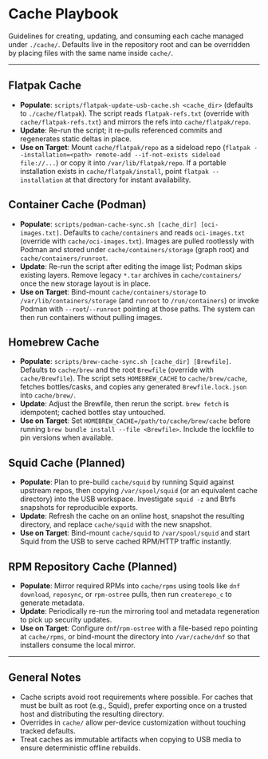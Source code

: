 # Cache Playbook

Guidelines for creating, updating, and consuming each cache managed under `./cache/`. Defaults live in the repository root and can be overridden by placing files with the same name inside `cache/`.

---

## Flatpak Cache
- **Populate**: `scripts/flatpak-update-usb-cache.sh <cache_dir>` (defaults to `./cache/flatpak`). The script reads `flatpak-refs.txt` (override with `cache/flatpak-refs.txt`) and mirrors the refs into `cache/flatpak/repo`.
- **Update**: Re-run the script; it re-pulls referenced commits and regenerates static deltas in place.
- **Use on Target**: Mount `cache/flatpak/repo` as a sideload repo (`flatpak --installation=<path> remote-add --if-not-exists sideload file://...`) or copy it into `/var/lib/flatpak/repo`. If a portable installation exists in `cache/flatpak/install`, point `flatpak --installation` at that directory for instant availability.

## Container Cache (Podman)
- **Populate**: `scripts/podman-cache-sync.sh [cache_dir] [oci-images.txt]`. Defaults to `cache/containers` and reads `oci-images.txt` (override with `cache/oci-images.txt`). Images are pulled rootlessly with Podman and stored under `cache/containers/storage` (graph root) and `cache/containers/runroot`.
- **Update**: Re-run the script after editing the image list; Podman skips existing layers. Remove legacy `*.tar` archives in `cache/containers/` once the new storage layout is in place.
- **Use on Target**: Bind-mount `cache/containers/storage` to `/var/lib/containers/storage` (and `runroot` to `/run/containers`) or invoke Podman with `--root`/`--runroot` pointing at those paths. The system can then run containers without pulling images.

## Homebrew Cache
- **Populate**: `scripts/brew-cache-sync.sh [cache_dir] [Brewfile]`. Defaults to `cache/brew` and the root `Brewfile` (override with `cache/Brewfile`). The script sets `HOMEBREW_CACHE` to `cache/brew/cache`, fetches bottles/casks, and copies any generated `Brewfile.lock.json` into `cache/brew/`.
- **Update**: Adjust the Brewfile, then rerun the script. `brew fetch` is idempotent; cached bottles stay untouched.
- **Use on Target**: Set `HOMEBREW_CACHE=/path/to/cache/brew/cache` before running `brew bundle install --file <Brewfile>`. Include the lockfile to pin versions when available.

## Squid Cache (Planned)
- **Populate**: Plan to pre-build `cache/squid` by running Squid against upstream repos, then copying `/var/spool/squid` (or an equivalent cache directory) into the USB workspace. Investigate `squid -z` and Btrfs snapshots for reproducible exports.
- **Update**: Refresh the cache on an online host, snapshot the resulting directory, and replace `cache/squid` with the new snapshot.
- **Use on Target**: Bind-mount `cache/squid` to `/var/spool/squid` and start Squid from the USB to serve cached RPM/HTTP traffic instantly.

## RPM Repository Cache (Planned)
- **Populate**: Mirror required RPMs into `cache/rpms` using tools like `dnf download`, `reposync`, or `rpm-ostree` pulls, then run `createrepo_c` to generate metadata.
- **Update**: Periodically re-run the mirroring tool and metadata regeneration to pick up security updates.
- **Use on Target**: Configure `dnf`/`rpm-ostree` with a file-based repo pointing at `cache/rpms`, or bind-mount the directory into `/var/cache/dnf` so that installers consume the local mirror.

---

## General Notes
- Cache scripts avoid root requirements where possible. For caches that must be built as root (e.g., Squid), prefer exporting once on a trusted host and distributing the resulting directory.
- Overrides in `cache/` allow per-device customization without touching tracked defaults.
- Treat caches as immutable artifacts when copying to USB media to ensure deterministic offline rebuilds.
